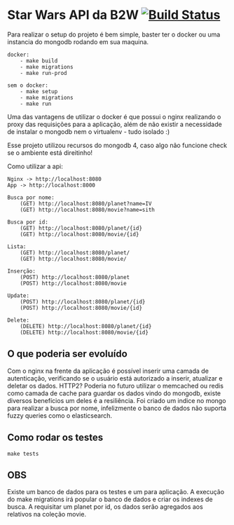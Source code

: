 # Star Wars API da B2W [![Build Status](https://travis-ci.com/diegosperes/bchallenge.svg?branch=master)](https://travis-ci.com/diegosperes/bchallenge)

Para realizar o setup do projeto é bem simple, baster ter o docker ou uma instancia do mongodb rodando em sua maquina.

    docker:
        - make build
        - make migrations
        - make run-prod

    sem o docker:
        - make setup
        - make migrations
        - make run

Uma das vantagens de utilizar o docker é que possui o nginx realizando o proxy das requisições para a aplicação, além de não existir a necessidade de instalar o mongodb nem o virtualenv - tudo isolado :)

Esse projeto utilizou recursos do mongodb 4, caso algo não funcione check se o ambiente está direitinho!

Como utilizar a api:

    Nginx -> http://localhost:8080
    App -> http://localhost:8000

    Busca por nome:
        (GET) http://localhost:8080/planet?name=IV
        (GET) http://localhost:8080/movie?name=sith

    Busca por id:
        (GET) http://localhost:8080/planet/{id}
        (GET) http://localhost:8080/movie/{id}

    Lista:
        (GET) http://localhost:8080/planet/
        (GET) http://localhost:8080/movie/

    Inserção:
        (POST) http://localhost:8080/planet
        (POST) http://localhost:8080/movie

    Update:
        (POST) http://localhost:8080/planet/{id}
        (POST) http://localhost:8080/movie/{id}

    Delete:
        (DELETE) http://localhost:8080/planet/{id}
        (DELETE) http://localhost:8080/movie/{id}

## O que poderia ser evoluído
Com o nginx na frente da aplicação é possível inserir uma camada de autenticação, verificando se o usuário está autorizado a inserir, atualizar e deletar os dados. HTTP2?
Poderia no futuro utilizar o memcached ou redis como camada de cache para guardar os dados vindo do mongodb, existe diversos benefícios um deles é a resiliência.
Foi criado um indice no mongo para realizar a busca por nome, infelizmente o banco de dados não suporta fuzzy queries como o elasticsearch.

## Como rodar os testes
    make tests

## OBS
Existe um banco de dados para os testes e um para aplicação.
A execução do make migrations irá popular o banco de dados e criar os indexes de busca.
A requisitar um planet por id, os dados serão agregados aos relativos na coleção movie.
